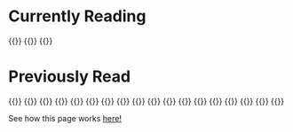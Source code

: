 # Currently Reading

{{<booktile
        title="The Maidens"
        link="https://www.goodreads.com/book/show/45300567-the-maidens"
        author="Michaelides, Alex"
        author_link="https://www.goodreads.com/author/show/17621440.Alex_Michaelides"
        img_src="https://i.gr-assets.com/images/S/compressed.photo.goodreads.com/books/1608557750l/45300567._SY75_.jpg"
        >}}
{{<booktile
        title="The Diet Myth: The Real Science Behind What We Eat"
        link="https://www.goodreads.com/book/show/25525225-the-diet-myth"
        author="Spector, Tim"
        author_link="https://www.goodreads.com/author/show/1132349.Tim_Spector"
        img_src="https://i.gr-assets.com/images/S/compressed.photo.goodreads.com/books/1441957430l/25525225._SY75_.jpg"
        >}}
{{<booktile
        title="Solutions and Other Problems"
        link="https://www.goodreads.com/book/show/51323365-solutions-and-other-problems"
        author="Brosh, Allie"
        author_link="https://www.goodreads.com/author/show/6984726.Allie_Brosh"
        img_src="https://i.gr-assets.com/images/S/compressed.photo.goodreads.com/books/1593942262l/51323365._SY75_.jpg"
        >}}

# Previously Read
{{<oldbooktile
        title="Anxious People"
        link="https://www.goodreads.com/book/show/53799686-anxious-people"
        author="Backman, Fredrik"
        author_link="https://www.goodreads.com/author/show/6485178.Fredrik_Backman"
        img_src="https://i.gr-assets.com/images/S/compressed.photo.goodreads.com/books/1594234890l/53799686._SX50_.jpg"
        rating="5"
        review_link="https://www.goodreads.com/review/list/140347998-becca-lynch?shelf=read"
        >}}
{{<oldbooktile
        title="The Art of Rest: How to Find Respite in the Modern Age"
        link="https://www.goodreads.com/book/show/51115322-the-art-of-rest"
        author="Hammond, Claudia"
        author_link="https://www.goodreads.com/author/show/784162.Claudia_Hammond"
        img_src="https://i.gr-assets.com/images/S/compressed.photo.goodreads.com/books/1562012243l/51115322._SX50_SY75_.jpg"
        rating="5"
        review_link="https://www.goodreads.com/review/list/140347998-becca-lynch?shelf=read"
        >}}
{{<oldbooktile
        title="The Maid"
        link="https://www.goodreads.com/book/show/55196813-the-maid"
        author="Prose, Nita"
        author_link="https://www.goodreads.com/author/show/20650250.Nita_Prose"
        img_src="https://i.gr-assets.com/images/S/compressed.photo.goodreads.com/books/1643228739l/55196813._SY75_.jpg"
        rating="3"
        review_link="https://www.goodreads.com/review/list/140347998-becca-lynch?shelf=read"
        >}}
{{<oldbooktile
        title="Automating Inequality: How High-Tech Tools Profile, Police, and Punish the Poor"
        link="https://www.goodreads.com/book/show/34964830-automating-inequality"
        author="Eubanks, Virginia"
        author_link="https://www.goodreads.com/author/show/4673601.Virginia_Eubanks"
        img_src="https://i.gr-assets.com/images/S/compressed.photo.goodreads.com/books/1499698329l/34964830._SX50_.jpg"
        rating="5"
        review_link="https://www.goodreads.com/review/list/140347998-becca-lynch?shelf=read"
        >}}
{{<oldbooktile
        title="Several People Are Typing"
        link="https://www.goodreads.com/book/show/54468020-several-people-are-typing"
        author="Kasulke, Calvin"
        author_link="https://www.goodreads.com/author/show/20494129.Calvin_Kasulke"
        img_src="https://i.gr-assets.com/images/S/compressed.photo.goodreads.com/books/1627964160l/54468020._SY75_.jpg"
        rating="3"
        review_link="https://www.goodreads.com/review/list/140347998-becca-lynch?shelf=read"
        >}}
{{<oldbooktile
        title="Beautiful Country"
        link="https://www.goodreads.com/book/show/56461570-beautiful-country"
        author="Wang, Qian Julie"
        author_link="https://www.goodreads.com/author/show/20427550.Qian_Julie_Wang"
        img_src="https://i.gr-assets.com/images/S/compressed.photo.goodreads.com/books/1614681640l/56461570._SY75_.jpg"
        rating="5"
        review_link="https://www.goodreads.com/review/list/140347998-becca-lynch?shelf=read"
        >}}
{{<oldbooktile
        title="Four Thousand Weeks: Time Management for Mortals"
        link="https://www.goodreads.com/book/show/54785515-four-thousand-weeks"
        author="Burkeman, Oliver"
        author_link="https://www.goodreads.com/author/show/4384050.Oliver_Burkeman"
        img_src="https://i.gr-assets.com/images/S/compressed.photo.goodreads.com/books/1627425434l/54785515._SY75_.jpg"
        rating="5"
        review_link="https://www.goodreads.com/review/list/140347998-becca-lynch?shelf=read"
        >}}
{{<oldbooktile
        title="Burnout: The Secret to Unlocking the Stress Cycle"
        link="https://www.goodreads.com/book/show/42397849-burnout"
        author="Nagoski, Emily"
        author_link="https://www.goodreads.com/author/show/3517051.Emily_Nagoski"
        img_src="https://i.gr-assets.com/images/S/compressed.photo.goodreads.com/books/1551216612l/42397849._SY75_.jpg"
        rating="2"
        review_link="https://www.goodreads.com/review/list/140347998-becca-lynch?shelf=read"
        >}}
{{<oldbooktile
        title="God, Human, Animal, Machine: Technology, Metaphor, and the Search for Meaning"
        link="https://www.goodreads.com/book/show/56097578-god-human-animal-machine"
        author="O'Gieblyn, Meghan"
        author_link="https://www.goodreads.com/author/show/17979517.Meghan_O_Gieblyn"
        img_src="https://i.gr-assets.com/images/S/compressed.photo.goodreads.com/books/1611107182l/56097578._SY75_.jpg"
        rating="3"
        review_link="https://www.goodreads.com/review/list/140347998-becca-lynch?shelf=read"
        >}}
{{<oldbooktile
        title="In a Dark, Dark Wood"
        link="https://www.goodreads.com/book/show/27834600-in-a-dark-dark-wood"
        author="Ware, Ruth"
        author_link="https://www.goodreads.com/author/show/9013543.Ruth_Ware"
        img_src="https://i.gr-assets.com/images/S/compressed.photo.goodreads.com/books/1523543089l/27834600._SY75_.jpg"
        rating="4"
        review_link="https://www.goodreads.com/review/list/140347998-becca-lynch?shelf=read"
        >}}
{{<oldbooktile
        title="The Woman in Cabin 10"
        link="https://www.goodreads.com/book/show/28187230-the-woman-in-cabin-10"
        author="Ware, Ruth"
        author_link="https://www.goodreads.com/author/show/9013543.Ruth_Ware"
        img_src="https://i.gr-assets.com/images/S/compressed.photo.goodreads.com/books/1465878007l/28187230._SY75_.jpg"
        rating="4"
        review_link="https://www.goodreads.com/review/list/140347998-becca-lynch?shelf=read"
        >}}
{{<oldbooktile
        title="The Only Woman in the Room"
        link="https://www.goodreads.com/book/show/39971465-the-only-woman-in-the-room"
        author="Benedict, Marie"
        author_link="https://www.goodreads.com/author/show/14815127.Marie_Benedict"
        img_src="https://i.gr-assets.com/images/S/compressed.photo.goodreads.com/books/1529420612l/39971465._SY75_.jpg"
        rating="4"
        review_link="https://www.goodreads.com/review/list/140347998-becca-lynch?shelf=read"
        >}}
{{<oldbooktile
        title="People We Meet on Vacation"
        link="https://www.goodreads.com/book/show/54985743-people-we-meet-on-vacation"
        author="Henry, Emily"
        author_link="https://www.goodreads.com/author/show/13905555.Emily_Henry"
        img_src="https://i.gr-assets.com/images/S/compressed.photo.goodreads.com/books/1618913179l/54985743._SX50_.jpg"
        rating="5"
        review_link="https://www.goodreads.com/review/list/140347998-becca-lynch?shelf=read"
        >}}
{{<oldbooktile
        title="Range: Why Generalists Triumph in a Specialized World"
        link="https://www.goodreads.com/book/show/41795733-range"
        author="Epstein, David"
        author_link="https://www.goodreads.com/author/show/7164089.David_Epstein"
        img_src="https://i.gr-assets.com/images/S/compressed.photo.goodreads.com/books/1550048292l/41795733._SY75_.jpg"
        rating="5"
        review_link="https://www.goodreads.com/review/list/140347998-becca-lynch?shelf=read"
        >}}
{{<oldbooktile
        title="Atomic Habits: An Easy & Proven Way to Build Good Habits & Break Bad Ones"
        link="https://www.goodreads.com/book/show/40121378-atomic-habits"
        author="Clear, James"
        author_link="https://www.goodreads.com/author/show/7327369.James_Clear"
        img_src="https://i.gr-assets.com/images/S/compressed.photo.goodreads.com/books/1535115320l/40121378._SY75_.jpg"
        rating="5"
        review_link="https://www.goodreads.com/review/list/140347998-becca-lynch?shelf=read"
        >}}
{{<oldbooktile
        title="Disappearing Earth"
        link="https://www.goodreads.com/book/show/34563821-disappearing-earth"
        author="Phillips, Julia"
        author_link="https://www.goodreads.com/author/show/18163138.Julia_Phillips"
        img_src="https://i.gr-assets.com/images/S/compressed.photo.goodreads.com/books/1541103539l/34563821._SY75_.jpg"
        rating="5"
        review_link="https://www.goodreads.com/review/list/140347998-becca-lynch?shelf=read"
        >}}
{{<oldbooktile
        title="Conviction (Anna and Fin, #1)"
        link="https://www.goodreads.com/book/show/42283333-conviction"
        author="Mina, Denise"
        author_link="https://www.goodreads.com/author/show/54069.Denise_Mina"
        img_src="https://i.gr-assets.com/images/S/compressed.photo.goodreads.com/books/1559869724l/42283333._SY75_.jpg"
        rating="3"
        review_link="https://www.goodreads.com/review/list/140347998-becca-lynch?shelf=read"
        >}}
{{<oldbooktile
        title="Period Power: Harness Your Hormones and Get Your Cycle Working For You"
        link="https://www.goodreads.com/book/show/40653191-period-power"
        author="Hill, Maisie"
        author_link="https://www.goodreads.com/author/show/18157585.Maisie_Hill"
        img_src="https://i.gr-assets.com/images/S/compressed.photo.goodreads.com/books/1545374940l/40653191._SY75_.jpg"
        rating="4"
        review_link="https://www.goodreads.com/review/list/140347998-becca-lynch?shelf=read"
        >}}

    



See how this page works [here!](https://github.com/beccalunch/beccalynch/tree/main/scripts/books)
    